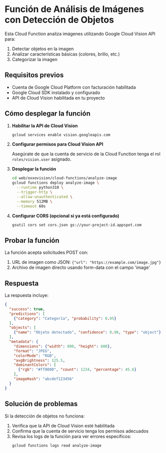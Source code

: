 # Función de Análisis de Imágenes con Detección de Objetos

Esta Cloud Function analiza imágenes utilizando Google Cloud Vision API para:
1. Detectar objetos en la imagen
2. Analizar características básicas (colores, brillo, etc.)
3. Categorizar la imagen

## Requisitos previos

- Cuenta de Google Cloud Platform con facturación habilitada
- Google Cloud SDK instalado y configurado
- API de Cloud Vision habilitada en tu proyecto

## Cómo desplegar la función

1. **Habilitar la API de Cloud Vision**

   ```bash
   gcloud services enable vision.googleapis.com
   ```

2. **Configurar permisos para Cloud Vision API**

   Asegúrate de que la cuenta de servicio de la Cloud Function tenga el rol `roles/vision.user` asignado.

3. **Desplegar la función**

   ```bash
   cd web/oxxovision/cloud-functions/analyze-image
   gcloud functions deploy analyze-image \
     --runtime python310 \
     --trigger-http \
     --allow-unauthenticated \
     --memory 512MB \
     --timeout 60s
   ```

4. **Configurar CORS (opcional si ya está configurado)**

   ```bash
   gsutil cors set cors.json gs://your-project-id.appspot.com
   ```

## Probar la función

La función acepta solicitudes POST con:

1. URL de imagen como JSON: `{"url": "https://example.com/image.jpg"}`
2. Archivo de imagen directo usando form-data con el campo 'image'

## Respuesta

La respuesta incluye:

```json
{
  "success": true,
  "predictions": [
    {"category": "Categoría", "probability": 0.95}
  ],
  "objects": [
    {"name": "Objeto detectado", "confidence": 0.98, "type": "object"}
  ],
  "metadata": {
    "dimensions": {"width": 800, "height": 600},
    "format": "JPEG",
    "colorMode": "RGB",
    "avgBrightness": 125.5,
    "dominantColors": [
      {"rgb": "#ff0000", "count": 1234, "percentage": 45.6}
    ],
    "imageHash": "abcdef123456"
  }
}
```

## Solución de problemas

Si la detección de objetos no funciona:

1. Verifica que la API de Cloud Vision esté habilitada
2. Confirma que la cuenta de servicio tenga los permisos adecuados
3. Revisa los logs de la función para ver errores específicos:
   ```bash
   gcloud functions logs read analyze-image
   ``` 